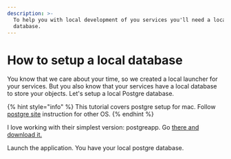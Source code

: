```yaml
---
description: >-
  To help you with local development of you services you'll need a local Postgre
  database.
---
```


# How to setup a local database

You know that we care about your time, so we created a local launcher for your services. But you also know that your services have a local database to store your objects.  Let's setup a local Postgre database.

{% hint style="info" %}
This tutorial covers postgre setup for mac. Follow [postgre site](https://www.postgresql.org/download/) instruction for other OS.
{% endhint %}

I love working with their simplest version: postgreapp. Go [there and download it.](https://postgresapp.com/downloads.html)

Launch the application. You have your local postgre database. 





